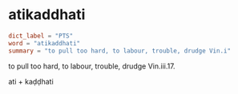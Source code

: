 # atikaddhati

``` toml
dict_label = "PTS"
word = "atikaddhati"
summary = "to pull too hard, to labour, trouble, drudge Vin.i"
```

to pull too hard, to labour, trouble, drudge Vin.iii.17.

ati \+ kaḍḍhati

